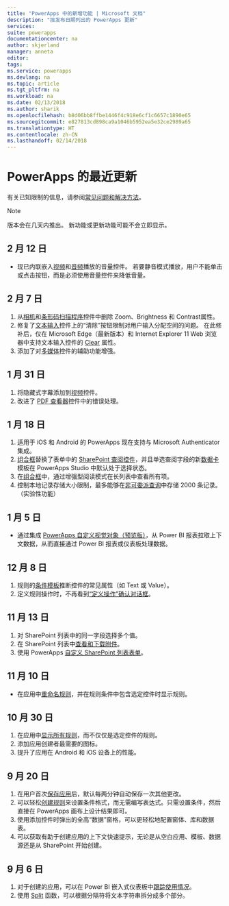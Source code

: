 ```yaml
---
title: "PowerApps 中的新增功能 | Microsoft 文档"
description: "按发布日期列出的 PowerApps 更新"
services: 
suite: powerapps
documentationcenter: na
author: skjerland
manager: anneta
editor: 
tags: 
ms.service: powerapps
ms.devlang: na
ms.topic: article
ms.tgt_pltfrm: na
ms.workload: na
ms.date: 02/13/2018
ms.author: sharik
ms.openlocfilehash: b8d06bb8ffbe1446f4c918e6cf1c6657c1890e65
ms.sourcegitcommit: e827813cd898ca9a1046b5952ea5e32ce2989a65
ms.translationtype: HT
ms.contentlocale: zh-CN
ms.lasthandoff: 02/14/2018
---
```

# <a name="whats-new-in-powerapps"></a>PowerApps 的最近更新
有关已知限制的信息，请参阅[常见问题和解决方法](common-issues-and-resolutions.md)。

> [!NOTE]
> 版本会在几天内推出。 新功能或更新功能可能不会立即显示。

## <a name="feb-12"></a>2 月 12 日
* 现已内联嵌入[视频](controls/control-audio-video.md)和[音频](controls/control-audio-video.md)播放的音量控件。 若要静音模式播放，用户不能单击或点击按钮，而是必须使用音量控件来降低音量。

## <a name="feb-7"></a>2 月 7 日
1. 从[相机](controls/control-camera.md)和[条形码扫描程序](controls/control-barcodescanner.md)控件中删除 Zoom、Brightness 和 Contrast属性。
2. 修复了[文本输入](controls/control-text-input.md)控件上的“清除”按钮限制对用户输入分配空间的问题。 在此修补后，仅在 Microsoft Edge（最新版本）和 Internet Explorer 11 Web 浏览器中支持文本输入控件的 [Clear](controls/control-text-input.md#additional-properties) 属性。
3. 添加了对[多媒体](add-images-pictures-audio-video.md)控件的辅助功能增强。

## <a name="jan-31"></a>1 月 31 日
1. 将隐藏式字幕添加到[视频](controls/control-audio-video.md)控件。
2. 改进了 [PDF 查看器](controls/control-pdf-viewer.md)控件中的错误处理。

## <a name="jan-18"></a>1 月 18 日
1. 适用于 iOS 和 Android 的 PowerApps 现在支持与 Microsoft Authenticator 集成。
2. [组合框](controls/control-combo-box.md)替换了表单中的 [SharePoint 查阅控件](sharepoint-lookup-fields.md)，并且单选查阅字段的新[数据卡](working-with-cards.md)模板在 PowerApps Studio 中默认处于选择状态。
3. 在[组合框](controls/control-combo-box.md)中，通过增强型阅读模式在长列表中查看所有项。
4. 控制本地记录存储大小限制，最多能够在[非可委派查询](delegation-overview.md#non-delegable-limits)中存储 2000 条记录。 （实验性功能）

## <a name="jan-5"></a>1 月 5 日
* 通过集成 [PowerApps 自定义视觉对象（预览版）](https://powerapps.microsoft.com/blog/powerbi-powerapps-visual/)，从 Power BI 报表拉取上下文数据，从而直接通过 Power BI 报表或仪表板处理数据。

## <a name="dec-8"></a>12 月 8 日
1. 规则的[条件模板](working-with-rules.md)推断控件的常见属性（如 Text 或 Value）。
2. 定义规则操作时，不再看到[“定义操作”确认对话框](working-with-rules.md)。

## <a name="nov-13"></a>11 月 13 日
1. 对 SharePoint 列表中的同一字段选择多个值。
2. 在 SharePoint 列表中[查看和下载附件](controls/control-attachments.md)。
3. 使用 PowerApps [自定义 SharePoint 列表表单](customize-list-form.md)。

## <a name="nov-10"></a>11 月 10 日
* 在应用中[重命名规则](working-with-rules.md)，并在规则条件中包含选定控件时显示规则。

## <a name="oct-30"></a>10 月 30 日
1. 在应用中[显示所有规则](working-with-rules.md)，而不仅仅是选定控件的规则。
2. 添加应用创建者最需要的图标。
3. 提升了应用在 Android 和 iOS 设备上的性能。

## <a name="sept-20"></a>9 月 20 日
1. 在用户首次[保存应用](save-publish-app.md)后，默认每两分钟自动保存一次其他更改。
2. 可以轻松[创建规则](working-with-rules.md)来设置条件格式，而无需编写表达式。只需设置条件，然后直接在 PowerApps 画布上设计结果即可。
3. 使用添加控件时弹出的全高“数据”窗格，可以更轻松地配置窗体、库和数据表。
4. 可以获取有助于创建应用的上下文快速提示，无论是从空白应用、模板、数据源还是从 SharePoint 开始创建。

## <a name="sept-6"></a>9 月 6 日
1. 对于创建的应用，可以在 Power BI 嵌入式仪表板中[跟踪使用情况](app-analytics.md)。
2. 使用 [Split](functions/function-split.md) 函数，可以根据分隔符将文本字符串拆分成多个部分。
